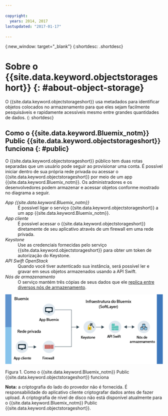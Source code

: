 ```yaml
---

copyright:
  years: 2014, 2017
lastupdated: "2017-01-17"

---
```

{:new_window: target="_blank"}
{:shortdesc: .shortdesc}

# Sobre o {{site.data.keyword.objectstorageshort}}  {: #about-object-storage}


O {{site.data.keyword.objectstorageshort}} usa metadados para identificar
objetos colocados no armazenamento para que eles sejam facilmente pesquisáveis e
rapidamente acessíveis mesmo entre grandes quantidades de dados.
{: shortdesc}


## Como o {{site.data.keyword.Bluemix_notm}} Public {{site.data.keyword.objectstorageshort}} funciona {: #public}

O {{site.data.keyword.objectstorageshort}} público tem duas rotas separadas
que um usuário pode seguir ao provisionar uma conta. É possível iniciar dentro de sua própria rede privada ou acessar o {{site.data.keyword.objectstorageshort}} por meio de um app {{site.data.keyword.Bluemix_notm}}. Os administradores e os desenvolvedores podem armazenar e acessar objetos conforme mostrado no diagrama a seguir.

<dl>
  <dt><dfn> App {{site.data.keyword.Bluemix_notm}} </dfn></dt>
    <dd> É possível ligar o serviço {{site.data.keyword.objectstorageshort}} a um app {{site.data.keyword.Bluemix_notm}}.  </dd>
  <dt><dfn> App cliente </dfn></dt>
    <dd> É possível acessar o {{site.data.keyword.objectstorageshort}} diretamente de seu aplicativo através de um firewall em uma rede privada. </dd>
  <dt><dfn> Keystone </dfn></dt>
    <dd> Use as credenciais fornecidas pelo serviço {{site.data.keyword.objectstorageshort}} para obter um token de autorização do Keystone. </dd>
  <dt><dfn> API Swift OpenStack </dfn></dt>
    <dd> Quando você tiver autenticado sua instância, será possível ler e gravar em seus objetos armazenados usando a API Swift. </dd>
  <dt><dfn> Nós de armazenamento</dfn></dt>
    <dd> O serviço mantém três cópias de seus dados que ele <a href="http://docs.openstack.org/developer/swift/overview_replication.html">replica entre diversos nós de armazenamento</a>. </dd>
</dl>

![Como o {{site.data.keyword.objectstorageshort}} funciona conforme escrito acima, mostrado em um diagrama.](images/OS_howitworks.png)

Figura 1. Como o {{site.data.keyword.Bluemix_notm}} Public {{site.data.keyword.objectstorageshort}} funciona

**Nota:** a criptografia do lado do provedor não é fornecida. É responsabilidade do aplicativo cliente criptografar dados antes de fazer upload. A
criptografia de nível de disco não está disponível atualmente para o {{site.data.keyword.Bluemix_notm}} Public {{site.data.keyword.objectstorageshort}}.
